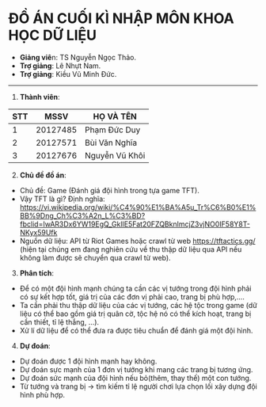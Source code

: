 
# ĐỒ ÁN CUỐI KÌ NHẬP MÔN KHOA HỌC DỮ LIỆU 
- **Giảng viê**n: TS Nguyễn Ngọc Thảo. 
- **Trợ giảng**: Lê Nhựt Nam.
- **Trợ giảng**: Kiều Vũ Minh Đức.

---
1. **Thành viên**: 

|STT|MSSV|HỌ VÀ TÊN|
|---|----|---------|
|1  |20127485|Phạm Đức Duy|
|2  |20127571|Bùi Văn Nghĩa|
|3  |20127676|Nguyễn Vũ Khôi|

2. **Chủ đề đồ án**: 
- Chủ đề: Game (Đánh giá đội hình trong tựa game TFT).
- Vậy TFT là gì? Định nghĩa: https://vi.wikipedia.org/wiki/%C4%90%E1%BA%A5u_Tr%C6%B0%E1%BB%9Dng_Ch%C3%A2n_L%C3%BD?fbclid=IwAR3Dx6YW19EgQ_GklIE5Fat20FZQBknlmcjZ3vjNO0IF58Y8T-NKyx59Ufk
- Nguồn dữ liệu: API từ Riot Games hoặc crawl từ web https://tftactics.gg/ (hiện tại chúng em đang nghiên cứu về thu thập dữ liệu qua API nếu không làm được sẽ chuyển qua crawl từ web).

3. **Phân tích**:
- Để có một đội hình mạnh chúng ta cần các vị tướng trong đội hình phải có sự kết hợp tốt, giá trị của các đơn vị phải cao, trang bị phù hợp,....
- Ta cần phải thu thập dữ liệu của các vị tướng, các hệ tộc trong game (dữ liệu có thể bao gồm giá trị quân cờ, tộc hệ nó có thể kích hoạt, trang bị cần thiết, tỉ lệ thắng, ...).
- Xử lí dữ liệu để có thể đưa ra được tiêu chuẩn để đánh giá một đội hình.

4. **Dự đoán**:
- Dự đoán được 1 đội hình mạnh hay không.
- Dự đoán sực mạnh của 1 đơn vị tướng khi mang các trang bị tương ứng.
- Dự đoán sức mạnh của đội hình nếu bỏ(thêm, thay thế) một con tướng.
- Từ tướng và trang bị -> tìm kiếm tỉ lệ người chơi lựa chọn lối xây dựng đội hình phù hợp.
